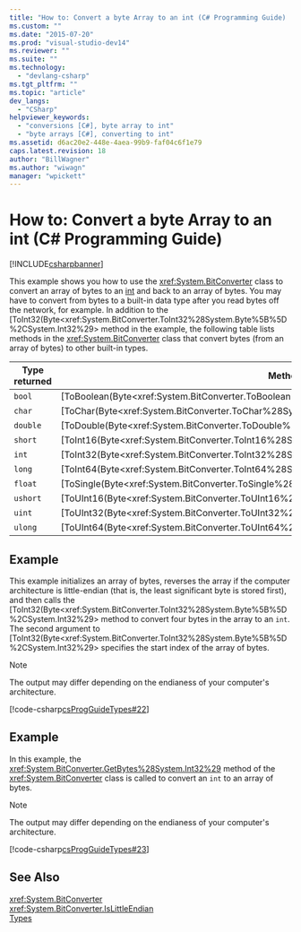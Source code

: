 ```yaml
---
title: "How to: Convert a byte Array to an int (C# Programming Guide) | Microsoft Docs"
ms.custom: ""
ms.date: "2015-07-20"
ms.prod: "visual-studio-dev14"
ms.reviewer: ""
ms.suite: ""
ms.technology: 
  - "devlang-csharp"
ms.tgt_pltfrm: ""
ms.topic: "article"
dev_langs: 
  - "CSharp"
helpviewer_keywords: 
  - "conversions [C#], byte array to int"
  - "byte arrays [C#], converting to int"
ms.assetid: d6ac20e2-448e-4aea-99b9-faf04c6f1e79
caps.latest.revision: 18
author: "BillWagner"
ms.author: "wiwagn"
manager: "wpickett"
---
```

# How to: Convert a byte Array to an int (C# Programming Guide)
[!INCLUDE[csharpbanner](../../../includes/csharpbanner.md)]

This example shows you how to use the <xref:System.BitConverter> class to convert an array of bytes to an [int](../../../csharp/language-reference/keywords/int.md) and back to an array of bytes. You may have to convert from bytes to a built-in data type after you read bytes off the network, for example. In addition to the [ToInt32(Byte\<xref:System.BitConverter.ToInt32%28System.Byte%5B%5D%2CSystem.Int32%29> method in the example, the following table lists methods in the <xref:System.BitConverter> class that convert bytes (from an array of bytes) to other built-in types.  
  
|Type returned|Method|  
|-------------------|------------|  
|`bool`|[ToBoolean(Byte\<xref:System.BitConverter.ToBoolean%28System.Byte%5B%5D%2CSystem.Int32%29>|  
|`char`|[ToChar(Byte\<xref:System.BitConverter.ToChar%28System.Byte%5B%5D%2CSystem.Int32%29>|  
|`double`|[ToDouble(Byte\<xref:System.BitConverter.ToDouble%28System.Byte%5B%5D%2CSystem.Int32%29>|  
|`short`|[ToInt16(Byte\<xref:System.BitConverter.ToInt16%28System.Byte%5B%5D%2CSystem.Int32%29>|  
|`int`|[ToInt32(Byte\<xref:System.BitConverter.ToInt32%28System.Byte%5B%5D%2CSystem.Int32%29>|  
|`long`|[ToInt64(Byte\<xref:System.BitConverter.ToInt64%28System.Byte%5B%5D%2CSystem.Int32%29>|  
|`float`|[ToSingle(Byte\<xref:System.BitConverter.ToSingle%28System.Byte%5B%5D%2CSystem.Int32%29>|  
|`ushort`|[ToUInt16(Byte\<xref:System.BitConverter.ToUInt16%28System.Byte%5B%5D%2CSystem.Int32%29>|  
|`uint`|[ToUInt32(Byte\<xref:System.BitConverter.ToUInt32%28System.Byte%5B%5D%2CSystem.Int32%29>|  
|`ulong`|[ToUInt64(Byte\<xref:System.BitConverter.ToUInt64%28System.Byte%5B%5D%2CSystem.Int32%29>|  
  
## Example  
 This example initializes an array of bytes, reverses the array if the computer architecture is little-endian (that is, the least significant byte is stored first), and then calls the [ToInt32(Byte\<xref:System.BitConverter.ToInt32%28System.Byte%5B%5D%2CSystem.Int32%29> method to convert four bytes in the array to an `int`. The second argument to [ToInt32(Byte\<xref:System.BitConverter.ToInt32%28System.Byte%5B%5D%2CSystem.Int32%29> specifies the start index of the array of bytes.  
  
> [!NOTE]
>  The output may differ depending on the endianess of your computer's architecture.  
  
 [!code-csharp[csProgGuideTypes#22](../../../samples/snippets/csharp/VS_Snippets_VBCSharp/CsProgGuideTypes/CS/Class1.cs#22)]  
  
## Example  
 In this example, the <xref:System.BitConverter.GetBytes%28System.Int32%29> method of the <xref:System.BitConverter> class is called to convert an `int` to an array of bytes.  
  
> [!NOTE]
>  The output may differ depending on the endianess of your computer's architecture.  
  
 [!code-csharp[csProgGuideTypes#23](../../../samples/snippets/csharp/VS_Snippets_VBCSharp/CsProgGuideTypes/CS/Class1.cs#23)]  
  
## See Also  
 <xref:System.BitConverter>   
 <xref:System.BitConverter.IsLittleEndian>   
 [Types](../../../csharp/programming-guide/types/index.md)